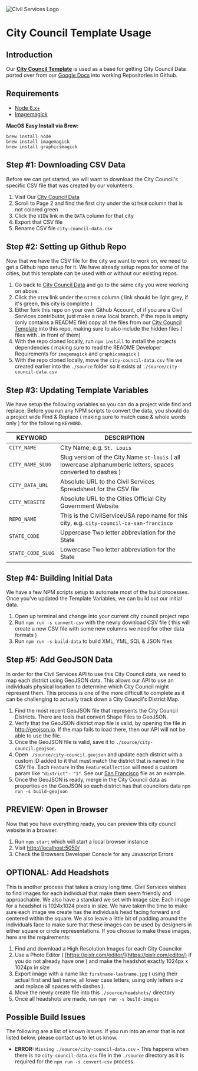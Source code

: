 ![Civil Services Logo](https://raw.githubusercontent.com/CivilServiceUSA/api/master/docs/img/logo.png "Civil Services Logo")

City Council Template Usage
===

Introduction
---

Our **[City Council Template](https://github.com/CivilServiceUSA/template-city-council)** is used as a base for getting City Council Data ported over from our [Google Docs](https://docs.google.com/document/d/1lyIqha68D3RgyoVzP5-5A42FiWv-_Tv4wh4rl88z4TM/edit?usp=sharing) into working Repositories in Github.


Requirements
---

- [Node 6.x+](https://nodejs.org/en/)
- [Imagemagick](https://www.imagemagick.org)

**MacOS Easy Install via Brew:**

```
brew install node
brew install imagemagick
brew install graphicsmagick
```


Step #1: Downloading CSV Data
---

Before we can get started, we will want to download the City Council's specific CSV file that was created by our volunteers.

1. Visit Our [City Council Data](https://docs.google.com/document/d/1lyIqha68D3RgyoVzP5-5A42FiWv-_Tv4wh4rl88z4TM/edit?usp=sharing)
2. Scroll to Page 2 and find the first city under the `GITHUB` column that is not colored green
3. Click the `VIEW` link in the `DATA` column for that city
4. Export that CSV file
5. Rename CSV file `city-council-data.csv`


Step #2: Setting up Github Repo
---

Now that we have the CSV file for the city we want to work on, we need to get a Github repo setup for it.  We have already setup repos for some of the cities, but this template can be used with or without our existing repos.

1. Go back to [City Council Data](https://docs.google.com/document/d/1lyIqha68D3RgyoVzP5-5A42FiWv-_Tv4wh4rl88z4TM/edit?usp=sharing) and go to the same city you were working on above.
2. Click the `VIEW` link under the `GITHUB` column ( link should be light grey, if it's green, this city is complete )
3. Either fork this repo on your own Github Account, of if you are a Civil Services contributor, just make a new local branch. If the repo is empty (only contains a README file) copy all the files from our [City Council Template](https://github.com/CivilServiceUSA/template-city-council) into this repo, making sure to also include the hidden files ( files with . in front of them)
4. With the repo cloned locally, run `npm install` to install the projects dependencies ( making sure to read the README Developer Requirements for `imagemagick` and `graphicsmagick` )
5. With the repo cloned locally, move the `city-council-data.csv` file we created earlier into the `./source` folder so it exists at `./source/city-council-data.csv`


Step #3: Updating Template Variables
---

We have setup the following variables so you can do a project wide find and replace.  Before you run any NPM scripts to convert the data, you should do a project wide Find & Replace ( making sure to match case & whole words only ) for the following `KEYWORD`.

KEYWORD           | DESCRIPTION
------------------|---------------
`CITY_NAME`       | City Name, e.g. `St. Louis`
`CITY_NAME_SLUG`  | Slug version of the City Name `st-louis` ( all lowercase alphanumberic letters, spaces converted to dashes )
`CITY_DATA_URL`   | Absolute URL to the Civil Services Spreadsheet for the CSV file
`CITY_WEBSITE`    | Absolute URL to the Cities Official City Government Website
`REPO_NAME`       | This is the CivilServiceUSA repo name for this city, e.g. `city-council-ca-san-francisco`
`STATE_CODE`      | Uppercase Two letter abbreviation for the State
`STATE_CODE_SLUG` | Lowercase Two letter abbreviation for the State


Step #4: Building Initial Data
---

We have a few NPM scripts setup to automate most of the build processes.  Once you've updated the Template Variables, we can build out our initial data.

1. Open up terminal and change into your current city council project repo
2. Run `npm run -s convert-csv` with the newly download CSV file ( this will create a new CSV file with some new columns we need for other data formats )
3. Run `npm run -s build-data` to build XML, YML, SQL & JSON files


Step #5: Add GeoJSON Data
---

In order for the Civil Services API to use this City Council data, we need to map each district using GeoJSON data.  This allows our API to use an individuals physical location to determine which City Council might represent them.  This process is one of the more difficult to complete as it can be challenging to actually track down a City Council's District Map.

1. Find the most recent GeoJSON file that represents the City Council Districts. There are tools that convert Shape Files to GeoJSON.
2. Verify that the GeoJSON district map file is valid, by opening the file in http://geojson.io.  If the map fails to load there, then our API will not be able to use the file.
3. Once the GeoJSON file is valid, save it to `./source/city-council.geojson`.
4. Open `./source/city-council.geojson` and update each district with a custom ID added to it that must match the district that is named in the CSV file. Each `Feature` in the `FeatureCollection` will need a custom param like `"district": "1"`.  See our [San Francisco](https://raw.githubusercontent.com/CivilServiceUSA/city-council-ca-san-francisco/master/source/city-council.geojson) file as an example.
5. Once the GeoJSON is ready, merge in the City Council data as properties on the GeoJSON so each district has that councilors data `npm run -s build-geojson`


PREVIEW: Open in Browser
---

Now that you have everything ready, you can preview this city council website in a browser.

1. Run `npm start` which will start a local browser instance
2. Visit [http://localhost:5050/](http://localhost:5050/)
3. Check the Browsers Developer Console for any Javascript Errors


OPTIONAL: Add Headshots
---

This is another process that takes a crazy long time.  Civil Services wishes to find images for each individual that make them seem friendly and approachable.  We also have a standard we set with image size.  Each image for a headshot is 1024x1024 pixels in size.  We have taken the time to make sure each image we create has the individuals head facing forward and centered within the square.  We also leave a little bit of padding around the individuals face to make sure that these images can be used by designers in either square or circle representations.  If you choose to make these images, here are the requirements:

1. Find and download a High Resolution Images for each City Councilor
2. Use a Photo Editor ( [https://pixlr.com/editor/](https://pixlr.com/editor/) if you do not already have one ) and make the headshot exactly 1024px x 1024px in size
3. Export image with a name like `firstname-lastname.jpg` ( using their actual first and last name, all lower case letters, using only letters a-z and replace all spaces with dashes ).
4. Move the newly create file into this `./source/headshots/` directory
5. Once all headshots are made, run `npm run -s build-images`


Possible Build Issues
---

The following are a list of known issues.  If you run into an error that is not listed below, please contact us to let us know.

* **ERROR:** `Missing ./source/city-council-data.csv` - This happens when there is no `city-council-data.csv` file in the `./source` directory as it is required for the `npm run -s convert-csv` process.
